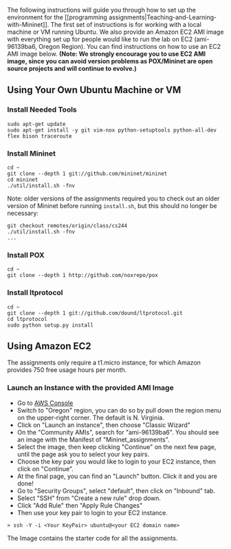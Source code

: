 The following instructions will guide you through how to set up the environment for the [[programming assignments|Teaching-and-Learning-with-Mininet]]. The first set of instructions is for working with a local machine or VM running Ubuntu. We also provide an Amazon EC2 AMI image with everything set up for people would like to run the lab on EC2 (ami-96139ba6, Oregon Region). You can find instructions on how to use an EC2 AMI image below. **(Note: We strongly encourage you to use EC2 AMI image, since you can avoid version problems as POX/Mininet are open source projects and will continue to evolve.)**

## Using Your Own Ubuntu Machine or VM
### Install Needed Tools
```no-highlight
sudo apt-get update
sudo apt-get install -y git vim-nox python-setuptools python-all-dev flex bison traceroute
```
### Install Mininet
```no-highlight
cd ~
git clone --depth 1 git://github.com/mininet/mininet
cd mininet
./util/install.sh -fnv
```

Note: older versions of the assignments required you to check out an older version of Mininet before running ```install.sh```, but this should no longer be necessary:
```
git checkout remotes/origin/class/cs244
./util/install.sh -fnv
...
```

### Install POX
```no-highlight
cd ~
git clone --depth 1 http://github.com/noxrepo/pox
```

### Install ltprotocol 
```no-highlight
cd ~
git clone --depth 1 git://github.com/dound/ltprotocol.git
cd ltprotocol 
sudo python setup.py install
```

## Using Amazon EC2

The assignments only require a t1.micro instance, for which Amazon provides 750 free usage hours per month.  

### Launch an Instance with the provided AMI Image
* Go to [AWS Console](https://console.aws.amazon.com)
* Switch to "Oregon" region, you can do so by pull down the region menu on the upper-right corner. The default is N. Virginia. 
* Click on "Launch an instance", then choose "Classic Wizard"
* On the "Community AMIs", search for "ami-96139ba6". You should see an image with the Manifest of "Mininet_assignments". 
* Select the image, then keep clicking "Continue" on the next few page, until the page ask you to select your key pairs. 
* Choose the key pair you would like to login to your EC2 instance, then click on "Continue". 
* At the final page, you can find an "Launch" button. Click it and you are done!
* Go to "Security Groups", select "default", then click on "Inbound" tab.
* Select "SSH" from "Create a new rule" drop down.
* Click "Add Rule" then "Apply Rule Changes"
* Then use your key pair to login to your EC2 instance.
```no-highlight
> ssh -Y -i <Your KeyPair> ubuntu@<your EC2 domain name>
```

The Image contains the starter code for all the assignments. 
